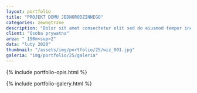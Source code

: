 ```yaml
---
layout: portfolio
title: "PROJEKT DOMU JEDNORODZINNEGO"
categories: zewnętrzne
description: "Dolor sit amet consectetur elit sed do eiusmod tempor incididunt labore et dolore magna aliqua enim minim veniam quis nostrud exercitation ullamco laboris nisi aliquip commodo consequat.duis aute irure sint occae cat cupidatat non proident sunt in culpa qui officia deserunt mollit anim id est laborum. Sed perspiciatis unde omnis iste natus error sit voluptatem."
client: "Osoba prywatna"
area: " 150m<sup>2"
data: "luty 2020"
thumbnail: "/assets/img/portfolio/25/wiz_001.jpg"
galeria: "img/portfolio/25/galeria"
---
```

{% include portfolio-opis.html %}

{% include portfolio-galery.html %}
